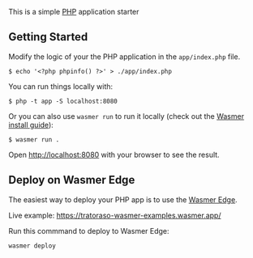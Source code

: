 This is a simple [PHP](https://php.org/) application starter

## Getting Started

Modify the logic of your the PHP application in the `app/index.php` file.

```console
$ echo '<?php phpinfo() ?>' > ./app/index.php
```

You can run things locally with:

```
$ php -t app -S localhost:8080
```

Or you can also use `wasmer run` to run it locally (check out the [Wasmer install guide](https://docs.wasmer.io/install)):

```console
$ wasmer run .
```

Open [http://localhost:8080](http://localhost:8080) with your browser to see the result.


## Deploy on Wasmer Edge

The easiest way to deploy your PHP app is to use the [Wasmer Edge](https://wasmer.io/products/edge).

Live example: https://tratoraso-wasmer-examples.wasmer.app/

Run this commmand to deploy to Wasmer Edge:

```bash
wasmer deploy
```
